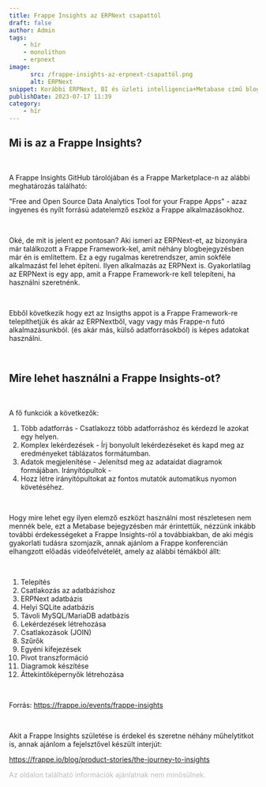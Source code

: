 ```yaml
---
title: Frappe Insights az ERPNext csapattól
draft: false
author: Admin
tags:
    - hír
    - monolithon
    - erpnext
image:
      src: /frappe-insights-az-erpnext-csapattól.png
      alt: ERPNext
snippet: Korábbi ERPNext, BI és üzleti intelligencia+Metabase című blogbejegyzésben direkt nem említettem, hogy a Frappe csapatnak is van hasonló megoldása, mert ezt a külön bejegyzést terveztem neki.
publishDate: 2023-07-17 11:39
category:
    - hír
---
```


<h2>Mi is az a Frappe Insights?</h2><p><br></p><p>A Frappe Insights GitHub tárolójában és a Frappe Marketplace-n az alábbi meghatározás található:</p><p>"Free and Open Source Data Analytics Tool for your Frappe Apps" - azaz ingyenes és nyílt forrású adatelemző eszköz a Frappe alkalmazásokhoz.</p><p><br></p><p>Oké, de mit is jelent ez pontosan? Aki ismeri az ERPNext-et, az bizonyára már találkozott a Frappe Framework-kel, amit néhány blogbejegyzésben már én is említettem. Ez a egy rugalmas keretrendszer, amin sokféle alkalmazást fel lehet építeni. Ilyen alkalmazás az ERPNext is. Gyakorlatilag az ERPNext is egy app, amit a Frappe Framework-re kell telepíteni, ha használni szeretnénk.</p><p><br></p><p>Ebből következik hogy ezt az Insigths appot is a Frappe Framework-re telepíthetjük és akár az ERPNextből, vagy vagy más Frappe-n futó alkalmazásunkból. (és akár más, külső adatforrásokból) is képes adatokat használni.</p><p><br></p><h2>Mire lehet használni a Frappe Insights-ot?</h2><p><br></p><p>A fő funkciók a következők:</p><ol><li data-list="bullet"><span class="ql-ui" contenteditable="false"></span>Több adatforrás - Csatlakozz több adatforráshoz és kérdezd le azokat egy helyen.</li><li data-list="bullet"><span class="ql-ui" contenteditable="false"></span>Komplex lekérdezések - Írj bonyolult lekérdezéseket és kapd meg az eredményeket táblázatos formátumban.</li><li data-list="bullet"><span class="ql-ui" contenteditable="false"></span>Adatok megjelenítése - Jelenítsd meg az adataidat diagramok formájában. Irányítópultok -</li><li data-list="bullet"><span class="ql-ui" contenteditable="false"></span>Hozz létre irányítópultokat az fontos mutatók automatikus nyomon követéséhez.</li></ol><p><br></p><p>Hogy mire lehet egy ilyen elemző eszközt használni most részletesen nem mennék bele, ezt a Metabase bejegyzésben már érintettük, nézzünk inkább további érdekességeket a Frappe Insights-ról a továbbiakban, de aki mégis gyakorlati tudásra szomjazik, annak ajánlom a Frappe konferencián elhangzott előadás videófelvételét, amely az alábbi témákból állt:</p><p><br></p><ol><li data-list="bullet"><span class="ql-ui" contenteditable="false"></span>Telepítés</li><li data-list="bullet"><span class="ql-ui" contenteditable="false"></span>Csatlakozás az adatbázishoz</li><li data-list="bullet"><span class="ql-ui" contenteditable="false"></span>ERPNext adatbázis</li><li data-list="bullet"><span class="ql-ui" contenteditable="false"></span>Helyi SQLite adatbázis</li><li data-list="bullet"><span class="ql-ui" contenteditable="false"></span>Távoli MySQL/MariaDB adatbázis</li><li data-list="bullet"><span class="ql-ui" contenteditable="false"></span>Lekérdezések létrehozása</li><li data-list="bullet"><span class="ql-ui" contenteditable="false"></span>Csatlakozások (JOIN)</li><li data-list="bullet"><span class="ql-ui" contenteditable="false"></span>Szűrők</li><li data-list="bullet"><span class="ql-ui" contenteditable="false"></span>Egyéni kifejezések</li><li data-list="bullet"><span class="ql-ui" contenteditable="false"></span>Pivot transzformáció</li><li data-list="bullet"><span class="ql-ui" contenteditable="false"></span>Diagramok készítése</li><li data-list="bullet"><span class="ql-ui" contenteditable="false"></span>Áttekintőképernyők létrehozása</li></ol><p><br></p><p>Forrás: <a href="https://frappe.io/events/frappe-insights" rel="noopener noreferrer">https://frappe.io/events/frappe-insights</a></p><p><br></p><p>Akit a Frappe Insights születése is érdekel és szeretne néhány műhelytitkot is, annak ajánlom a fejelsztővel készült interjút:</p><p><a href="https://frappe.io/blog/product-stories/the-journey-to-insights" rel="noopener noreferrer">https://frappe.io/blog/product-stories/the-journey-to-insights</a> </p>

<p><span style="color: rgb(187, 187, 187);">Az oldalon található információk ajánlatnak nem minősülnek. </span></p>

